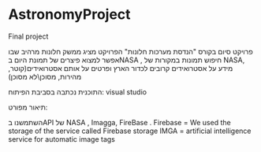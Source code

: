 # AstronomyProject
Final project

פרויקט סיום בקורס "הנדסת מערכות חלונות"
הפרויקט מציג ממשק חלונות מרהיב שבו אפשר למצוא פיצרים של תמונת היום בNASA , חיפוש תמונות במקורות של NASA, מידע על אסטרואידים קרובים לכדור הארץ ופרטים על אותם אסטרואידים(קוטר, מהירות, מסוכן\לא מסוכן) 

התוכנית נכתבה בסביבת הפיתוח: visual studio



תיאור מפורט:

השתמשנו בAPI של NASA , Imagga, FireBase .
Firebase = We used the storage of the service called Firebase storage
IMGA = artificial intelligence service for automatic image tags 
